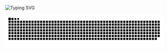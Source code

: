 

![Typing SVG](https://readme-typing-svg.herokuapp.com?font=JetBrains+Mono&size=32&pause=1000&color=FF5733,FACD3D,00FFA6&width=800&height=70&lines=🚀+Developer;🎨+Designer;🎬+Video+Editor)




<img src="https://raw.githubusercontent.com/Platane/snk/output/github-contribution-grid-snake.svg" width="500">




